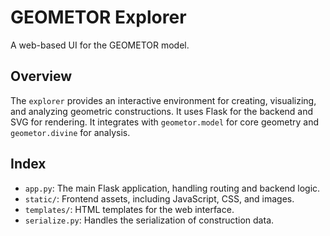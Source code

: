 # GEOMETOR Explorer

A web-based UI for the GEOMETOR model.

## Overview

The `explorer` provides an interactive environment for creating, visualizing, and analyzing geometric constructions. It uses Flask for the backend and SVG for rendering. It integrates with `geometor.model` for core geometry and `geometor.divine` for analysis.

## Index

-   `app.py`: The main Flask application, handling routing and backend logic.
-   `static/`: Frontend assets, including JavaScript, CSS, and images.
-   `templates/`: HTML templates for the web interface.
-   `serialize.py`: Handles the serialization of construction data.
